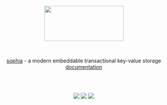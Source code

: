 
<p align="center">
	<a href="http://sphia.org"><img src="http://sphia.org/logo.png" width="215px" height="95px" /></a>
</p>
<br>
<p align="center">
	<a href="http://sphia.org">sophia</a> - a modern embeddable transactional key-value storage
	<br>
	<a href="http://sphia.org/documentation.html">documentation</a>
	<br>
	<br>
</p>
<br>
<p align="center">
	<a href="https://travis-ci.org/pmwkaa/sophia"><img src="https://travis-ci.org/pmwkaa/sophia.svg?branch=master" /></a>
	<a href="https://scan.coverity.com/projects/5109"><img src="https://scan.coverity.com/projects/5109/badge.svg" /></a>
	<a href="https://coveralls.io/r/pmwkaa/sophia?branch=master"><img src="https://coveralls.io/repos/pmwkaa/sophia/badge.svg?branch=master" /></a>
</p>
